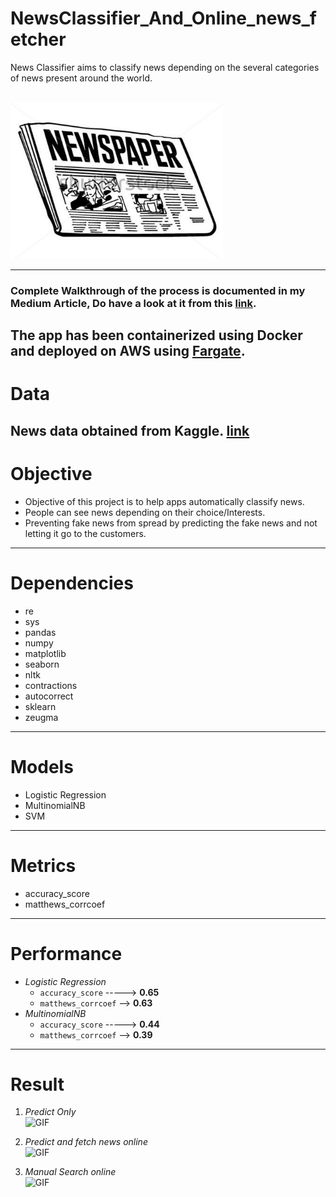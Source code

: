 # **NewsClassifier_And_Online_news_fetcher**


News Classifier aims to classify news depending on the several categories of news present around the world.

</br>
<img alt="GIF" src="GIF/newspaper-clipart-black-and-white-8.jpg" width="340" height="250" />
</br>

---

### **Complete Walkthrough** of the process is documented in my **Medium Article**, Do have a look at it from this [link](https://abhigyan-singh282.medium.com/building-containerizing-and-deploying-a-news-classifier-app-e5eb09dfbb3e).

The app has been containerized using Docker and deployed on AWS using [Fargate](https://us-east-2.console.aws.amazon.com/ecs/home?region=us-east-2#/firstRun).
---
# **Data**
News data obtained from Kaggle. [link](https://www.kaggle.com/rmisra/news-category-dataset)
</br>
---

# **Objective**
- Objective of this project is to help apps automatically classify news.
- People can see news depending on their choice/Interests.
- Preventing fake news from spread by predicting the fake news and not letting it go to the customers.
---

# **Dependencies**
- re
- sys
- pandas
- numpy
- matplotlib
- seaborn
- nltk
- contractions
- autocorrect
- sklearn
- zeugma
---
# **Models**
- Logistic Regression
- MultinomialNB
- SVM
---
# **Metrics**
- accuracy_score
- matthews_corrcoef
---
# **Performance**
- *Logistic Regression* 
  - `accuracy_score` -----> **0.65**
  - `matthews_corrcoef` --> **0.63**
- *MultinomialNB*
  - `accuracy_score` -----> **0.44**
  - `matthews_corrcoef` --> **0.39**

---
# **Result**
1. *Predict Only*</br>
    <img alt="GIF" src="GIF/Onlypredict.gif"/>


2. *Predict and fetch news online*</br>
    <img alt="GIF" src="GIF/predictandfetch.gif" />


3. *Manual Search online*</br>
    <img alt="GIF" src="GIF/manual.gif" />
